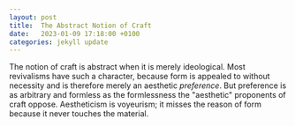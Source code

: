 ```yaml
---
layout: post
title:  The Abstract Notion of Craft
date:   2023-01-09 17:18:00 +0100
categories: jekyll update
---
```

The notion of craft is abstract when it is merely ideological. Most revivalisms have such a character, because form is appealed to without necessity and is therefore merely an aesthetic <i>preference</i>. But preference is as arbitrary and formless as the formlessness the "aesthetic" proponents of craft oppose. Aestheticism is voyeurism; it misses the reason of form because it never touches the material.
